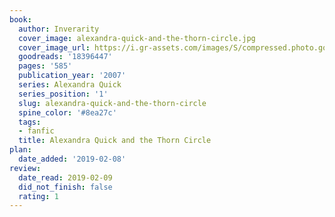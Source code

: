 ```yaml
---
book:
  author: Inverarity
  cover_image: alexandra-quick-and-the-thorn-circle.jpg
  cover_image_url: https://i.gr-assets.com/images/S/compressed.photo.goodreads.com/books/1380421203l/18396447._SX98_.jpg
  goodreads: '18396447'
  pages: '585'
  publication_year: '2007'
  series: Alexandra Quick
  series_position: '1'
  slug: alexandra-quick-and-the-thorn-circle
  spine_color: '#8ea27c'
  tags:
  - fanfic
  title: Alexandra Quick and the Thorn Circle
plan:
  date_added: '2019-02-08'
review:
  date_read: 2019-02-09
  did_not_finish: false
  rating: 1
---
```

